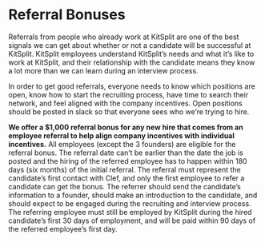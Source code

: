 # Referral Bonuses

Referrals from people who already work at KitSplit are one of the best signals we can get about whether or not a candidate will be successful at KitSplit. KitSplit employees understand KitSplit’s needs and what it’s like to work at KitSplit, and their relationship with the candidate means they know a lot more than we can learn during an interview process.

In order to get good referrals, everyone needs to know which positions are open, know how to start the recruiting process, have time to search their network, and feel aligned with the company incentives. Open positions should be posted in slack so that everyone sees who we’re trying to hire. 

**We offer a $1,000 referral bonus for any new hire that comes from an employee referral to help align company incentives with individual incentives.** All employees (except the 3 founders) are eligible for the referral bonus. The referral date can’t be earlier than the date the job is posted and the hiring of the referred employee has to happen within 180 days (six months) of the initial referral. The referral must represent the candidate’s first contact with Clef, and only the first employee to refer a candidate can get the bonus. The referrer should send the candidate’s information to a founder, should make an introduction to the candidate, and should expect to be engaged during the recruiting and interview process. The referring employee must still be employed by KitSplit during the hired candidate’s first 30 days of employment, and will be paid within 90 days of the referred employee’s first day. 
